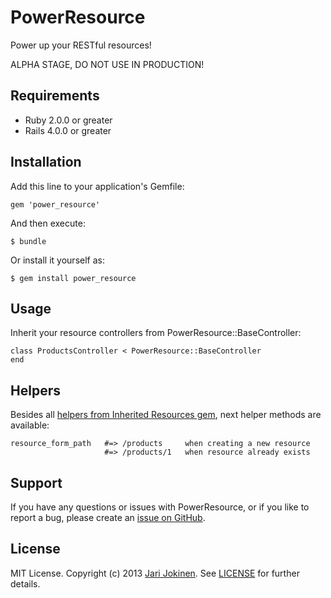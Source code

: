 # PowerResource

Power up your RESTful resources!

ALPHA STAGE, DO NOT USE IN PRODUCTION!

## Requirements

* Ruby 2.0.0 or greater
* Rails 4.0.0 or greater

## Installation

Add this line to your application's Gemfile:

    gem 'power_resource'

And then execute:

    $ bundle

Or install it yourself as:

    $ gem install power_resource

## Usage

Inherit your resource controllers from PowerResource::BaseController:

    class ProductsController < PowerResource::BaseController
    end

## Helpers

Besides all [helpers from Inherited Resources gem](https://github.com/josevalim/inherited_resources#url-helpers), next helper methods are available:

    resource_form_path   #=> /products     when creating a new resource
                         #=> /products/1   when resource already exists

## Support

If you have any questions or issues with PowerResource, or if you like to report a bug, please create an [issue on GitHub](https://github.com/jarijokinen/power_resource/issues).

## License

MIT License. Copyright (c) 2013 [Jari Jokinen](http://jarijokinen.com). See [LICENSE](https://github.com/jarijokinen/power_resource/blob/master/LICENSE.txt) for further details.
